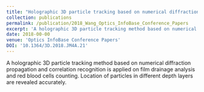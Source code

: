 ```yaml
---
title: "Holographic 3D particle tracking based on numerical diffraction propagation and correlation recognition"
collection: publications
permalink: /publication/2018_Wang_Optics_InfoBase_Conference_Papers
excerpt: 'A holographic 3D particle tracking method based on numerical diffraction propagation and correlation recognition is applied on film drainage analysis and red blood cells counting. Location of particles in different depth layers are revealed accurately.'
date: 2018-00-00
venue: 'Optics InfoBase Conference Papers'
DOI: '10.1364/3D.2018.JM4A.21'
---
```

A holographic 3D particle tracking method based on numerical diffraction propagation and correlation recognition is applied on film drainage analysis and red blood cells counting. Location of particles in different depth layers are revealed accurately.
